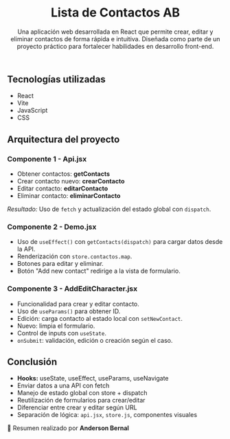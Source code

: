 <!DOCTYPE html>
<html lang="es">
<head>
  <meta charset="UTF-8" />
  <meta name="viewport" content="width=device-width, initial-scale=1.0" />
  <link rel="stylesheet" href="style.css" />
</head>
<body>
  <header>
    <h1> Lista de Contactos AB</h1>
    <p>Una aplicación web desarrollada en React que permite crear, editar y eliminar contactos de forma rápida e intuitiva. Diseñada como parte de un proyecto práctico para fortalecer habilidades en desarrollo front-end.</p>
  </header>

  <section class="tecnologias">
    <h2> Tecnologías utilizadas</h2>
    <ul>
      <li>React</li>
      <li>Vite</li>
      <li>JavaScript</li>
      <li>CSS</li>
    </ul>
  </section>

  <section class="arquitectura">
    <h2> Arquitectura del proyecto</h2>
    <div class="componente">
      <h3> Componente 1 - Api.jsx</h3>
      <ul>
        <li>Obtener contactos: <strong>getContacts</strong></li>
        <li>Crear contacto nuevo: <strong>crearContacto</strong></li>
        <li>Editar contacto: <strong>editarContacto</strong></li>
        <li>Eliminar contacto: <strong>eliminarContacto</strong></li>
      </ul>
      <p><em>Resultado:</em> Uso de <code>fetch</code> y actualización del estado global con <code>dispatch</code>.</p>
    </div>
    <div class="componente">
      <h3> Componente 2 - Demo.jsx</h3>
      <ul>
        <li>Uso de <code>useEffect()</code> con <code>getContacts(dispatch)</code> para cargar datos desde la API.</li>
        <li>Renderización con <code>store.contactos.map</code>.</li>
        <li>Botones para editar y eliminar.</li>
        <li>Botón "Add new contact" redirige a la vista de formulario.</li>
      </ul>
    </div>
    <div class="componente">
      <h3> Componente 3 - AddEditCharacter.jsx</h3>
      <ul>
        <li>Funcionalidad para crear y editar contacto.</li>
        <li>Uso de <code>useParams()</code> para obtener ID.</li>
        <li>Edición: carga contacto al estado local con <code>setNewContact</code>.</li>
        <li>Nuevo: limpia el formulario.</li>
        <li>Control de inputs con <code>useState</code>.</li>
        <li><code>onSubmit</code>: validación, edición o creación según el caso.</li>
      </ul>
    </div>
  </section>

  <section class="conclusion">
    <h2> Conclusión</h2>
    <ul>
      <li><strong>Hooks:</strong> useState, useEffect, useParams, useNavigate</li>
      <li>Enviar datos a una API con fetch</li>
      <li>Manejo de estado global con store + dispatch</li>
      <li>Reutilización de formularios para crear/editar</li>
      <li>Diferenciar entre crear y editar según URL</li>
      <li>Separación de lógica: <code>api.jsx</code>, <code>store.js</code>, componentes visuales</li>
    </ul>
  </section>

  <footer>
    <p>📄 Resumen realizado por <strong>Anderson Bernal</strong></p>
  </footer>
</body>
</html>

